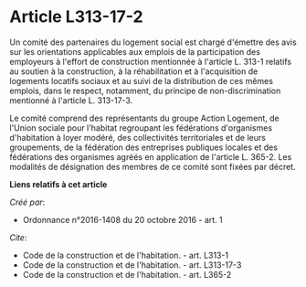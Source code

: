# Article L313-17-2

Un comité des partenaires du logement social est chargé d'émettre des avis sur les orientations applicables aux emplois de la
participation des employeurs à l'effort de construction mentionnée à l'article L. 313-1 relatifs au soutien à la
construction, à la réhabilitation et à l'acquisition de logements locatifs sociaux et au suivi de la distribution de ces
mêmes emplois, dans le respect, notamment, du principe de non-discrimination mentionné à l'article L. 313-17-3. 

Le comité comprend des représentants du groupe Action Logement, de l'Union sociale pour l'habitat regroupant les fédérations
d'organismes d'habitation à loyer modéré, des collectivités territoriales et de leurs groupements, de la fédération des
entreprises publiques locales et des fédérations des organismes agréés en application de l'article L. 365-2. Les modalités de
désignation des membres de ce comité sont fixées par décret.

**Liens relatifs à cet article**

_Créé par_:

  - Ordonnance n°2016-1408 du 20 octobre 2016 - art. 1

_Cite_:

  - Code de la construction et de l'habitation. - art. L313-1
  - Code de la construction et de l'habitation. - art. L313-17-3
  - Code de la construction et de l'habitation. - art. L365-2
